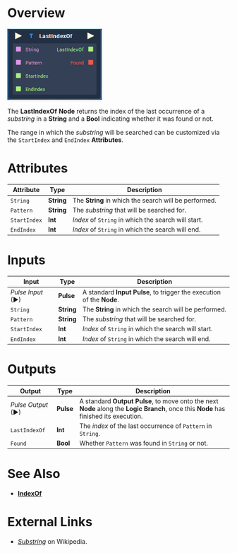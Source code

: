 # Overview

![The LastIndexOf Node.](../../.gitbook/assets/node-lastindexof.png)

The **LastIndexOf** **Node** returns the index of the last occurrence of a *substring* in a **String** and a **Bool** indicating whether it was found or not.

The range in which the *substring* will be searched can be customized via the `StartIndex` and `EndIndex` **Attributes**.


# Attributes

|Attribute|Type|Description|
|---|---|---|
| `String` | **String** | The **String** in which the search will be performed. |
| `Pattern` | **String** | The *substring* that will be searched for. |
| `StartIndex` | **Int** | *Index* of `String` in which the search will start. |
| `EndIndex` | **Int** | *Index* of `String` in which the search will end. |

# Inputs

|Input|Type|Description|
|---|---|---|
|*Pulse Input* (►)|**Pulse**|A standard **Input Pulse**, to trigger the execution of the **Node**.|
| `String` | **String** | The **String** in which the search will be performed. |
| `Pattern` | **String** | The *substring* that will be searched for. |
| `StartIndex` | **Int** | *Index* of `String` in which the search will start. |
| `EndIndex` | **Int** | *Index* of `String` in which the search will end. |

# Outputs

|Output|Type|Description|
|---|---|---|
|*Pulse Output* (►)|**Pulse**|A standard **Output Pulse**, to move onto the next **Node** along the **Logic Branch**, once this **Node** has finished its execution.|
| `LastIndexOf` | **Int** | The *index* of the last occurrence of `Pattern` in `String`.  |
| `Found` | **Bool** | Whether `Pattern` was found in `String` or not. |

# See Also

* [**IndexOf**](indexof.md)

# External Links

* [*Substring*](https://en.wikipedia.org/wiki/Substring) on Wikipedia.